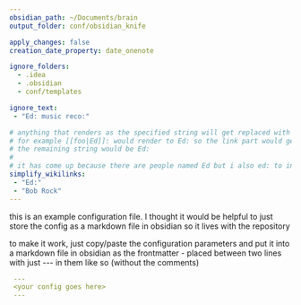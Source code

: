 ```yaml
---
obsidian_path: ~/Documents/brain
output_folder: conf/obsidian_knife

apply_changes: false
creation_date_property: date_onenote 

ignore_folders:
  - .idea
  - .obsidian
  - conf/templates

ignore_text:
 - "Ed: music reco:"

# anything that renders as the specified string will get replaced with the specified string
# for example [[foo|Ed]]: would render to Ed: so the link part would get replaced with Ed so
# the remaining string would be Ed:
#
# it has come up because there are people named Ed but i also ed: to indicate editorial
simplify_wikilinks:
 - "Ed:"
 - "Bob Rock"
---
```


this is an example configuration file. I thought it would be helpful to just store the config as a markdown file in obsidian
so it lives with the repository

to make it work, just copy/paste the configuration parameters and put it into a markdown file in 
obsidian as the frontmatter - placed between two lines with just --- in them like so (without the comments)

```yaml
 ---
 <your config goes here>
 ---
```
